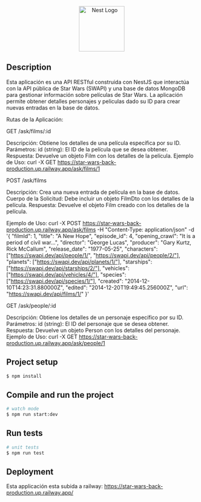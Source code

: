 <p align="center">
  <a href="http://nestjs.com/" target="blank"><img src="https://nestjs.com/img/logo-small.svg" width="120" alt="Nest Logo" /></a>
</p>

## Description

Esta aplicación es una API RESTful construida con NestJS que interactúa con la API pública de Star Wars (SWAPI) y una base de datos MongoDB para gestionar información sobre películas de Star Wars. La aplicación permite obtener detalles personajes y peliculas dado su ID para crear nuevas entradas en la base de datos.

Rutas de la Aplicación:

GET /ask/films/:id

Descripción: Obtiene los detalles de una película específica por su ID.
Parámetros:
id (string): El ID de la película que se desea obtener.
Respuesta: Devuelve un objeto Film con los detalles de la película.
Ejemplo de Uso: 
  curl -X GET https://star-wars-back-production.up.railway.app/ask/films/1


POST /ask/films

Descripción: Crea una nueva entrada de película en la base de datos.
Cuerpo de la Solicitud: Debe incluir un objeto FilmDto con los detalles de la película.
Respuesta: Devuelve el objeto Film creado con los detalles de la película.

Ejemplo de Uso: 
  curl -X POST https://star-wars-back-production.up.railway.app/ask/films -H "Content-Type: application/json" -d '{
  "filmId": 1,
  "title": "A New Hope",
  "episode_id": 4,
  "opening_crawl": "It is a period of civil war...",
  "director": "George Lucas",
  "producer": "Gary Kurtz, Rick McCallum",
  "release_date": "1977-05-25",
  "characters": ["https://swapi.dev/api/people/1/", "https://swapi.dev/api/people/2/"],
  "planets": ["https://swapi.dev/api/planets/1/"],
  "starships": ["https://swapi.dev/api/starships/2/"],
  "vehicles": ["https://swapi.dev/api/vehicles/4/"],
  "species": ["https://swapi.dev/api/species/1/"],
  "created": "2014-12-10T14:23:31.880000Z",
  "edited": "2014-12-20T19:49:45.256000Z",
  "url": "https://swapi.dev/api/films/1/"
}'


GET /ask/people/:id

Descripción: Obtiene los detalles de un personaje específico por su ID.
Parámetros:
id (string): El ID del personaje que se desea obtener.
Respuesta: Devuelve un objeto Person con los detalles del personaje.
Ejemplo de Uso:
curl -X GET https://star-wars-back-production.up.railway.app/ask/people/1

## Project setup

```bash
$ npm install
```

## Compile and run the project

```bash
# watch mode
$ npm run start:dev
```

## Run tests

```bash
# unit tests
$ npm run test
```

## Deployment
Esta applicación esta subida a railway: https://star-wars-back-production.up.railway.app/